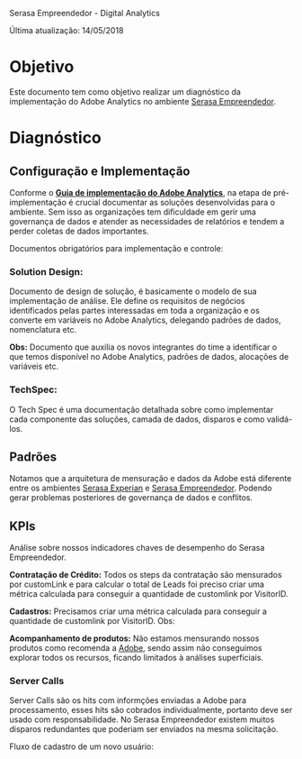 Serasa Empreendedor - Digital Analytics

Última atualização: 14/05/2018

# Objetivo

Este documento tem como objetivo realizar um diagnóstico da implementação do Adobe Analytics no ambiente [Serasa Empreendedor](https://www.serasaempreendedor.com.br/).

# Diagnóstico

## Configuração e Implementação

Conforme o [**Guia de implementação do Adobe Analytics**](https://helpx.adobe.com/analytics/kb/analytics-standard-implementation-guide.html), na etapa de pré-implementação é crucial documentar as soluções desenvolvidas para o ambiente. Sem isso as organizações tem dificuldade em gerir uma governança de dados e atender as necessidades de relatórios e tendem a perder coletas de dados importantes.

Documentos obrigatórios para implementação e controle:

### Solution Design: 
Documento de design de solução, é basicamente o modelo de sua implementação de análise. Ele define os requisitos de negócios identificados pelas partes interessadas em toda a organização e os converte em variáveis no Adobe Analytics, delegando padrões de dados, nomenclatura etc.

**Obs:** Documento que auxilia os novos integrantes do time a identificar o que temos disponível no Adobe Analytics, padrões de dados, alocações de variáveis etc.

### TechSpec: 
O Tech Spec é uma documentação detalhada sobre como implementar cada componente das soluções, camada de dados, disparos e como validá-los.

## Padrões

Notamos que a arquitetura de mensuração e dados da Adobe está diferente entre os ambientes [Serasa Experian](https://www.serasaexperian.com.br/) e [Serasa Empreendedor](https://www.serasaempreendedor.com.br/). Podendo gerar problemas posteriores de governança de dados e conflitos.

## KPIs

Análise sobre nossos indicadores chaves de desempenho do Serasa Empreendedor.

**Contratação de Crédito:** Todos os steps da contratação são mensurados por customLink  e para calcular o total de Leads foi preciso criar uma métrica calculada para conseguir a quantidade de customlink por VisitorID.

**Cadastros:** Precisamos criar uma métrica calculada para conseguir a quantidade de customlink por VisitorID.
Obs:

**Acompanhamento de produtos:** Não estamos mensurando nossos produtos como recomenda a [Adobe](https://marketing.adobe.com/resources/help/pt_BR/sc/implement/products.html), sendo assim não conseguimos explorar todos os recursos, ficando limitados à análises superficiais.


### Server Calls

Server Calls são os hits com informções enviadas a Adobe para processamento, esses hits são cobrados individualmente, portanto deve ser usado com responsabilidade.
No Serasa Empreendedor existem muitos disparos redundantes que poderiam ser enviados na mesma solicitação.

Fluxo de cadastro de um novo usuário:







